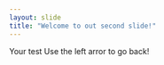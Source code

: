```yaml
---
layout: slide
title: "Welcome to out second slide!"
---
```

Your test
Use the left arror to go back!
